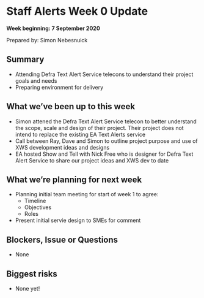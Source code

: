 # Staff Alerts Week 0 Update
**Week beginning: 7 September 2020** 

Prepared by: Simon Nebesnuick

## Summary

* Attending Defra Text Alert Service telecons to understand their project goals and needs
* Preparing environment for delivery

## What we’ve been up to this week

* Simon attened the Defra Text Alert Service telecon to better understand the scope, scale and design of their project. Their project does not intend to replace the existing EA Text Alerts service
* Call between Ray, Dave and Simon to outline project purpose and use of XWS development ideas and designs
* EA hosted Show and Tell with Nick Free who is designer for  Defra Text Alert Service to share our project ideas and XWS dev to date

## What we’re planning for next week
* Planning initial team meeting for start of week 1 to agree:
  * Timeline
  * Objectives
  * Roles
* Present initial servie design to SMEs for comment

## Blockers, Issue or Questions

* None


## Biggest risks

* None yet!

